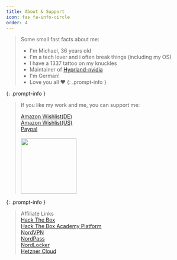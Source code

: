 ```yaml
---
title: About & Support
icon: fas fa-info-circle
order: 4
---
```


> Some small fast facts about me: 
> * I'm Michael, 36 years old
> * I'm a tech lover  and i often break  things (including my OS)
> * I have a 1337 tattoo on my knuckles
> * Maintainer of [Hyprland-nvidia](https://aur.archlinux.org/packages/hyprland-nvidia)
> * I'm German!
> * Love you all ❤️
{: .prompt-info }



{: .prompt-info }

> If you like my work and me, you can support me:
>
>[Amazon Wishlist(DE)](https://www.amazon.de/hz/wishlist/ls/YN7CENNUSLWM)<br>[Amazon Wishlist(US)](https://www.amazon.com/hz/wishlist/ls/2B1F1V4ED5THR/)
><br>[Paypal](https://paypal.me/mickhat)<br>
><br>[<img src="https://www.buymeacoffee.com/assets/img/custom_images/orange_img.png" width="150" height="150">](https://www.buymeacoffee.com/Mickhat)

{: .prompt-info }

> Affiliate Links
><br>[Hack The Box](https://affiliate.hackthebox.com/mickhat1337)
><br>[Hack The Box Academy Platform](https://affiliate.hackthebox.com/mickhat)
><br>[NordVPN](https://go.nordvpn.net/aff_c?offer_id=15&aff_id=93056&url_id=902)
><br>[NordPass](https://go.nordpass.io/aff_c?offer_id=488&aff_id=93056&url_id=9356)
><br>[NordLocker](https://go.nordlocker.net/aff_c?offer_id=489&aff_id=93056&url_id=14794)
><br>[Hetzner Cloud](https://hetzner.cloud/?ref=rVvygaZ05Y6e)<br>
